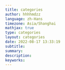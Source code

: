 ```yaml
---
title: categories
author: hhhhmdzz
language: zh-Hans
timezone: Asia/Shanghai
mathjax: true
type: categories
layout: categories
date: 2022-08-17 13:33:19
subtitle:
summary:
description:
keyworks:
---
```


